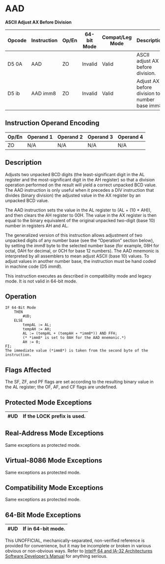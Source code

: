 # AAD

**ASCII Adjust AX Before Division**

| Opcode | Instruction | Op/En | 64-bit Mode | Compat/Leg Mode | Description                                    |
| ------ | ----------- | ----- | ----------- | --------------- | ---------------------------------------------- |
| D5 0A  | AAD         | ZO    | Invalid     | Valid           | ASCII adjust AX before division.               |
| D5 ib  | AAD imm8    | ZO    | Invalid     | Valid           | Adjust AX before division to number base imm8. |

## Instruction Operand Encoding

| Op/En | Operand 1 | Operand 2 | Operand 3 | Operand 4 |
| ----- | --------- | --------- | --------- | --------- |
| ZO    | N/A       | N/A       | N/A       | N/A       |

## Description

Adjusts two unpacked BCD digits (the least-significant digit in the AL register and the most-significant digit in the AH register) so that a division operation performed on the result will yield a correct unpacked BCD value. The AAD instruction is only useful when it precedes a DIV instruction that divides (binary division) the adjusted value in the AX register by an unpacked BCD value.

The AAD instruction sets the value in the AL register to (AL + (10 \* AH)), and then clears the AH register to 00H. The value in the AX register is then equal to the binary equivalent of the original unpacked two-digit (base 10) number in registers AH and AL.

The generalized version of this instruction allows adjustment of two unpacked digits of any number base (see the “Operation” section below), by setting the _imm8_ byte to the selected number base (for example, 08H for octal, 0AH for decimal, or 0CH for base 12 numbers). The AAD mnemonic is interpreted by all assemblers to mean adjust ASCII (base 10) values. To adjust values in another number base, the instruction must be hand coded in machine code (D5 _imm8_).

This instruction executes as described in compatibility mode and legacy mode. It is not valid in 64-bit mode.

## Operation

```
IF 64-Bit Mode
    THEN
        #​​​UD;
    ELSE
        tempAL := AL;
        tempAH := AH;
        AL := (tempAL + (tempAH ∗ *imm8*)) AND FFH;
        (* *imm8* is set to 0AH for the AAD mnemonic.*)
        AH := 0;
FI;
The immediate value (*imm8*) is taken from the second byte of the instruction.

```

## Flags Affected

The SF, ZF, and PF flags are set according to the resulting binary value in the AL register; the OF, AF, and CF flags are undefined.

## Protected Mode Exceptions

| #​​​UD | If the LOCK prefix is used. |
| ------ | --------------------------- |

## Real-Address Mode Exceptions

Same exceptions as protected mode.

## Virtual-8086 Mode Exceptions

Same exceptions as protected mode.

## Compatibility Mode Exceptions

Same exceptions as protected mode.

## 64-Bit Mode Exceptions

| #​​​UD | If in 64-bit mode. |
| ------ | ------------------ |

This UNOFFICIAL, mechanically-separated, non-verified reference is provided for convenience, but it may be
incomplete or broken in various obvious or non-obvious
ways. Refer to [Intel® 64 and IA-32 Architectures Software Developer’s Manual](https://software.intel.com/en-us/download/intel-64-and-ia-32-architectures-sdm-combined-volumes-1-2a-2b-2c-2d-3a-3b-3c-3d-and-4) for anything serious.
